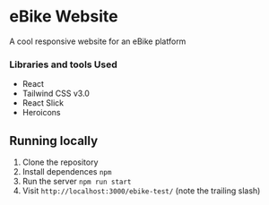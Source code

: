 # eBike Website

A cool responsive website for an eBike platform

### Libraries and tools Used

* React
* Tailwind CSS v3.0
* React Slick
* Heroicons

## Running locally

1. Clone the repository
1. Install dependences `npm`
1. Run the server `npm run start`
1. Visit `http://localhost:3000/ebike-test/` (note the trailing slash)